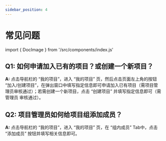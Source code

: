 ```yaml
---
sidebar_position: 4
---
```

# 常见问题
import { DocImage } from '/src/components/index.js'

## Q1: 如何申请加入已有的项目？或创建一个新项目？
**A:** 点击导航栏的 “我的项目”，进入 “我的项目” 页，然后点击页面左上角的按钮 “加入/创建项目”，在弹出窗口中填写指定信息即可申请加入已有项目（需项目管理员审核通过）；若需创建一个新项目，点击 “创建项目” 并填写指定信息即可（需 管理员 审核通过）。   
<DocImage src='https://qaq.pandadagames.net/static/web/qa/help/q1-1.png'></DocImage>

## Q2: 项目管理员如何给项目组添加成员？
**A:** 点击导航栏的 “我的项目”，进入 “我的项目” 页，在 “组内成员” Tab中，点击 “添加成员” 按钮并填写相关信息即可。  

<DocImage src='https://qaq.pandadagames.net/static/web/qa/help/q2-1.png'></DocImage>

